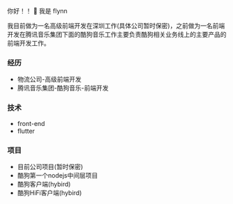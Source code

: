 你好！！ 👋  我是 flynn

我目前做为一名高级前端开发在深圳工作(具体公司暂时保密)，之前做为一名前端开发在腾讯音乐集团下面的酷狗音乐工作主要负责酷狗相关业务线上的主要产品的前端开发工作。

### 经历
- 物流公司-高级前端开发
- 腾讯音乐集团-酷狗音乐-前端开发
### 技术
- front-end
- flutter
### 项目
- 目前公司项目(暂时保密)
- 酷狗第一个nodejs中间层项目
- 酷狗客户端(hybird)
- 酷狗HiFi客户端(hybird)
